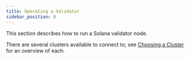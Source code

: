 ```yaml
---
title: Operating a Validator
sidebar_position: 0
---
```


This section describes how to run a Solana validator node.

There are several clusters available to connect to; see [Choosing a Cluster](../cli/examples/choose-a-cluster.md) for an overview of each.
